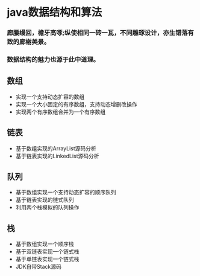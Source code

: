 # java数据结构和算法
### 廊腰缦回，檐牙高啄;纵使相同一砖一瓦，不同雕琢设计，亦生错落有致的廊榭美景。  
### 数据结构的魅力也源于此中道理。

## 数组
 * 实现一个支持动态扩容的数组
 * 实现一个大小固定的有序数组，支持动态增删改操作
 * 实现两个有序数组合并为一个有序数组

## 链表
 * 基于数组实现的ArrayList源码分析
 * 基于链表实现的LinkedList源码分析
 
## 队列
 * 基于数组实现一个支持动态扩容的顺序队列
 * 基于链表实现的链式队列
 * 利用两个栈模拟的队列操作
 
## 栈
 * 基于数组实现一个顺序栈
 * 基于双链表实现一个链式栈
 * 基于单链表实现一个链式栈
 * JDK自带Stack源码
